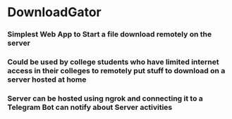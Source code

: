 # DownloadGator

### Simplest Web App to Start a file download remotely on the server

### Could be used by college students who have limited internet access in their colleges to remotely put stuff to download on a server hosted at home

### Server can be hosted using ngrok and connecting it to a Telegram Bot can notify about Server activities
